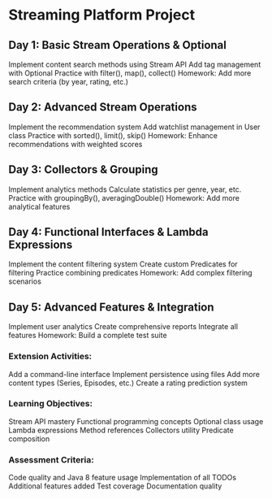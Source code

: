 # Streaming Platform Project

## Day 1: Basic Stream Operations & Optional

Implement content search methods using Stream API
Add tag management with Optional
Practice with filter(), map(), collect()
Homework: Add more search criteria (by year, rating, etc.)

## Day 2: Advanced Stream Operations

Implement the recommendation system
Add watchlist management in User class
Practice with sorted(), limit(), skip()
Homework: Enhance recommendations with weighted scores

## Day 3: Collectors & Grouping

Implement analytics methods
Calculate statistics per genre, year, etc.
Practice with groupingBy(), averagingDouble()
Homework: Add more analytical features

## Day 4: Functional Interfaces & Lambda Expressions

Implement the content filtering system
Create custom Predicates for filtering
Practice combining predicates
Homework: Add complex filtering scenarios

## Day 5: Advanced Features & Integration

Implement user analytics
Create comprehensive reports
Integrate all features
Homework: Build a complete test suite

### Extension Activities:

Add a command-line interface
Implement persistence using files
Add more content types (Series, Episodes, etc.)
Create a rating prediction system

### Learning Objectives:

Stream API mastery
Functional programming concepts
Optional class usage
Lambda expressions
Method references
Collectors utility
Predicate composition

### Assessment Criteria:

Code quality and Java 8 feature usage
Implementation of all TODOs
Additional features added
Test coverage
Documentation quality